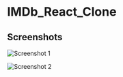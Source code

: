 # IMDb_React_Clone

## Screenshots
![Screenshot 1](https://user-images.githubusercontent.com/68656122/209915662-36ec6702-fe08-4212-aaea-cc94dfc0192f.png)

![Screenshot 2](https://user-images.githubusercontent.com/68656122/210160792-3096a1de-efac-412a-a922-48e1acbca39c.png)

